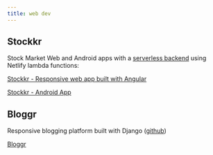 ```yaml
---
title: web dev
---
```


## Stockkr

Stock Market Web and Android apps with a [serverless backend](https://github.com/pixelexel/stockkr-server-netlify) using Netlify lambda functions:

[Stockkr - Responsive web app built with Angular](https://stockkr.akshayx.xyz/)

[Stockkr - Android App](https://github.com/pixelexel/Stockkr-Android)

## Bloggr

Responsive blogging platform built with Django ([github](https://github.com/pixelexel/Bloggr))

[Bloggr](https://pixelexel.pythonanywhere.com/)
